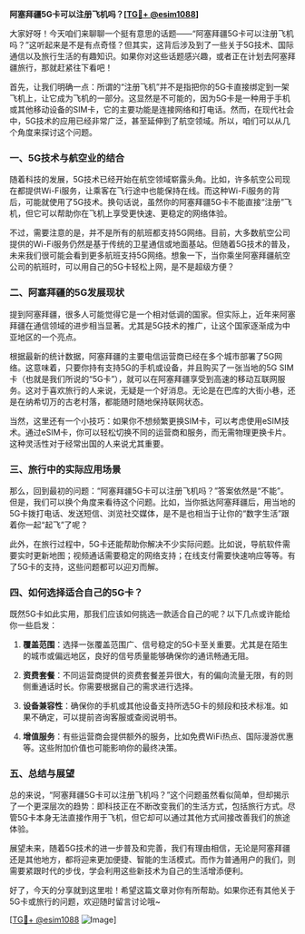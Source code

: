 **阿塞拜疆5G卡可以注册飞机吗？[[TG💪+ @esim1088](https://t.me/s/esim1088)]**

大家好呀！今天咱们来聊聊一个挺有意思的话题——“阿塞拜疆5G卡可以注册飞机吗？”这听起来是不是有点奇怪？但其实，这背后涉及到了一些关于5G技术、国际通信以及旅行生活的有趣知识。如果你对这些话题感兴趣，或者正在计划去阿塞拜疆旅行，那就赶紧往下看吧！

首先，让我们明确一点：所谓的“注册飞机”并不是指把你的5G卡直接绑定到一架飞机上，让它成为飞机的一部分。这显然是不可能的，因为5G卡是一种用于手机或其他移动设备的SIM卡，它的主要功能是连接网络和打电话。然而，在现代社会中，5G技术的应用已经非常广泛，甚至延伸到了航空领域。所以，咱们可以从几个角度来探讨这个问题。

### 一、5G技术与航空业的结合

随着科技的发展，5G技术已经开始在航空领域崭露头角。比如，许多航空公司现在都提供Wi-Fi服务，让乘客在飞行途中也能保持在线。而这种Wi-Fi服务的背后，可能就使用了5G技术。换句话说，虽然你的阿塞拜疆5G卡不能直接“注册”飞机，但它可以帮助你在飞机上享受更快速、更稳定的网络体验。

不过，需要注意的是，并不是所有的航班都支持5G网络。目前，大多数航空公司提供的Wi-Fi服务仍然是基于传统的卫星通信或地面基站。但随着5G技术的普及，未来我们很可能会看到更多航班支持5G网络。想象一下，当你乘坐阿塞拜疆航空公司的航班时，可以用自己的5G卡轻松上网，是不是超级方便？

### 二、阿塞拜疆的5G发展现状

提到阿塞拜疆，很多人可能觉得它是一个相对低调的国家。但实际上，近年来阿塞拜疆在通信领域的进步相当显著。尤其是5G技术的推广，让这个国家逐渐成为中亚地区的一个亮点。

根据最新的统计数据，阿塞拜疆的主要电信运营商已经在多个城市部署了5G网络。这意味着，只要你持有支持5G的手机或设备，并且购买了一张当地的5G SIM卡（也就是我们所说的“5G卡”），就可以在阿塞拜疆享受到高速的移动互联网服务。这对于喜欢旅行的人来说，无疑是一个好消息。无论是在巴库的大街小巷，还是在纳希切万的古老村落，都能随时随地保持联网状态。

当然，这里还有一个小技巧：如果你不想频繁更换SIM卡，可以考虑使用eSIM技术。通过eSIM卡，你可以轻松切换不同的运营商和服务，而无需物理更换卡片。这种灵活性对于经常出国的人来说尤其重要。

### 三、旅行中的实际应用场景

那么，回到最初的问题：“阿塞拜疆5G卡可以注册飞机吗？”答案依然是“不能”。但是，我们可以换个角度来看待这个问题。比如，当你抵达阿塞拜疆后，用当地的5G卡拨打电话、发送短信、浏览社交媒体，是不是也相当于让你的“数字生活”跟着你一起“起飞”了呢？

此外，在旅行过程中，5G卡还能帮助你解决不少实际问题。比如说，导航软件需要实时更新地图；视频通话需要稳定的网络支持；在线支付需要快速响应等等。有了5G卡的支持，这些问题都可以迎刃而解。

### 四、如何选择适合自己的5G卡？

既然5G卡如此实用，那我们应该如何挑选一款适合自己的呢？以下几点或许能给你一些启发：

1. **覆盖范围**：选择一张覆盖范围广、信号稳定的5G卡至关重要。尤其是在陌生的城市或偏远地区，良好的信号质量能够确保你的通讯畅通无阻。
   
2. **资费套餐**：不同运营商提供的资费套餐差异很大，有的偏向流量无限，有的则侧重通话时长。你需要根据自己的需求进行选择。

3. **设备兼容性**：确保你的手机或其他设备支持所选5G卡的频段和技术标准。如果不确定，可以提前咨询客服或查阅说明书。

4. **增值服务**：有些运营商会提供额外的服务，比如免费WiFi热点、国际漫游优惠等。这些附加价值也可能影响你的最终决策。

### 五、总结与展望

总的来说，“阿塞拜疆5G卡可以注册飞机吗？”这个问题虽然看似简单，但却揭示了一个更深层次的趋势：即科技正在不断改变我们的生活方式，包括旅行方式。尽管5G卡本身无法直接作用于飞机，但它却可以通过其他方式间接改善我们的旅途体验。

展望未来，随着5G技术的进一步普及和完善，我们有理由相信，无论是阿塞拜疆还是其他地方，都将迎来更加便捷、智能的生活模式。而作为普通用户的我们，则需要紧跟时代的步伐，学会利用这些新技术为自己的生活增添便利。

好了，今天的分享就到这里啦！希望这篇文章对你有所帮助。如果你还有其他关于5G卡或旅行的问题，欢迎随时留言讨论哦~

[[TG💪+ @esim1088](https://t.me/s/esim1088) ![Image](https://i.postimg.cc/4NQfJmqS/Snipaste-2025-05-13-00-14-12.png)]